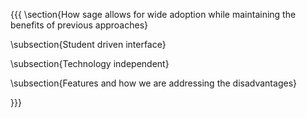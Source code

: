 {{{
\section{How sage allows for wide adoption while maintaining the benefits of previous approaches}



\subsection{Student driven interface}


\subsection{Technology independent}


\subsection{Features and how we are addressing the disadvantages}

}}}

